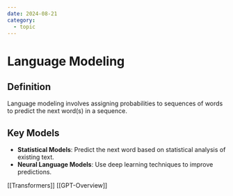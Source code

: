 ```yaml
---
date: 2024-08-21
category:
  - topic
---
```

# Language Modeling

## Definition
Language modeling involves assigning probabilities to sequences of words to predict the next word(s) in a sequence.

## Key Models
- **Statistical Models**: Predict the next word based on statistical analysis of existing text.
- **Neural Language Models**: Use deep learning techniques to improve predictions.

[[Transformers]]
[[GPT-Overview]]